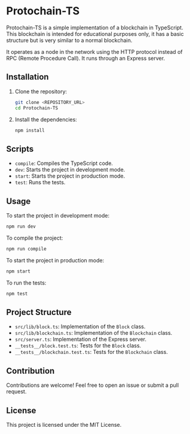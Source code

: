 # Protochain-TS

Protochain-TS is a simple implementation of a blockchain in TypeScript. This blockchain is intended for educational purposes only, it has a basic structure but is very similar to a normal blockchain.

It operates as a node in the network using the HTTP protocol instead of RPC (Remote Procedure Call). It runs through an Express server.

## Installation

1. Clone the repository:

   ```sh
   git clone <REPOSITORY_URL>
   cd Protochain-TS
   ```

2. Install the dependencies:
   ```sh
   npm install
   ```

## Scripts

- `compile`: Compiles the TypeScript code.
- `dev`: Starts the project in development mode.
- `start`: Starts the project in production mode.
- `test`: Runs the tests.

## Usage

To start the project in development mode:

```sh
npm run dev
```

To compile the project:

```sh
npm run compile
```

To start the project in production mode:

```sh
npm start
```

To run the tests:

```sh
npm test
```

## Project Structure

- `src/lib/block.ts`: Implementation of the `Block` class.
- `src/lib/blockchain.ts`: Implementation of the `Blockchain` class.
- `src/server.ts`: Implementation of the Express server.
- `__tests__/block.test.ts`: Tests for the `Block` class.
- `__tests__/blockchain.test.ts`: Tests for the `Blockchain` class.

## Contribution

Contributions are welcome! Feel free to open an issue or submit a pull request.

## License

This project is licensed under the MIT License.
